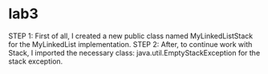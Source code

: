 # lab3
STEP 1: First of all, I created a new public class named MyLinkedListStack for the MyLinkedList implementation. 
STEP 2: After, to continue work with Stack, I imported the necessary class: java.util.EmptyStackException for the stack exception.
